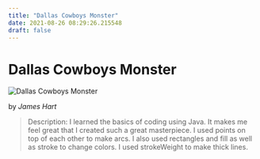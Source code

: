 ```yaml
---
title: "Dallas Cowboys Monster"
date: 2021-08-26 08:29:26.215548
draft: false
---
```


# Dallas Cowboys Monster

![Dallas Cowboys Monster](../images/a19a80ec-0671-11ec-a7fe-1e00f30e0089.png)

by *James Hart*



> Description: I learned the basics of coding using Java. It makes me feel great that I created such a great masterpiece. I used points on top of each other to make arcs. I also used rectangles and fill as well as stroke to change colors. I used strokeWeight to make thick lines.